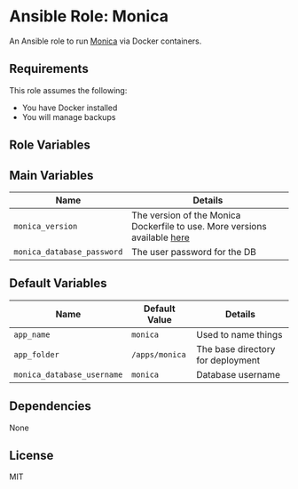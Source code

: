 # Ansible Role: Monica

An Ansible role to run [Monica](https://github.com/monicahq/monica) via Docker containers.

## Requirements

This role assumes the following:

* You have Docker installed
* You will manage backups

## Role Variables

## Main Variables

| Name | Details |
| --- | --- |
| `monica_version` | The version of the Monica Dockerfile to use. More versions available [here]() |
| `monica_database_password` | The user password for the DB |

## Default Variables

| Name | Default Value | Details |
| --- | --- | --- |
| `app_name` | `monica` | Used to name things |
| `app_folder` | `/apps/monica` | The base directory for deployment |
| `monica_database_username` | `monica` | Database username |

## Dependencies

None

## License

MIT
